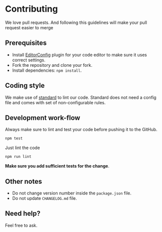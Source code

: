 # Contributing

We love pull requests. And following this guidelines will make your pull request easier to merge

## Prerequisites

- Install [EditorConfig](http://editorconfig.org/) plugin for your code editor to make sure it uses correct settings.
- Fork the repository and clone your fork.
- Install dependencies: `npm install`.

## Coding style

We make use of [standard](https://standardjs.com/) to lint our code. Standard does not need a config file and comes with set of non-configurable rules.

## Development work-flow

Always make sure to lint and test your code before pushing it to the GitHub.

```bash
npm test
```

Just lint the code

```bash
npm run lint
```

**Make sure you add sufficient tests for the change**.

## Other notes

- Do not change version number inside the `package.json` file.
- Do not update `CHANGELOG.md` file.

## Need help?

Feel free to ask.
